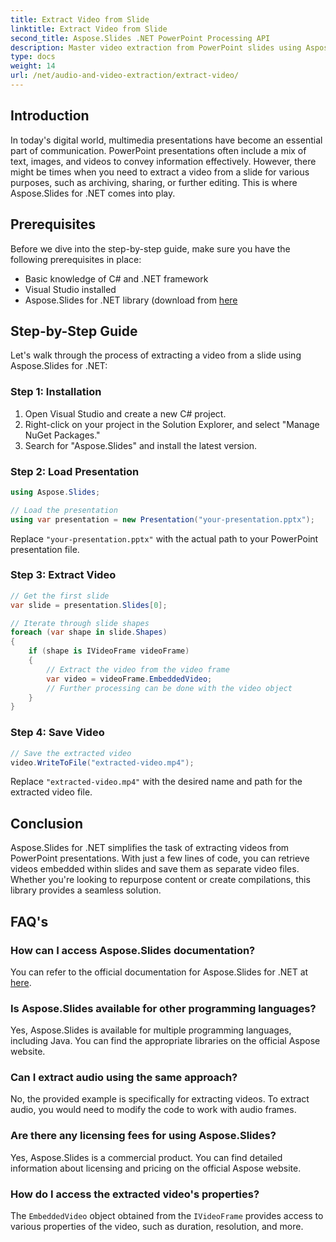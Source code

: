 ```yaml
---
title: Extract Video from Slide
linktitle: Extract Video from Slide
second_title: Aspose.Slides .NET PowerPoint Processing API
description: Master video extraction from PowerPoint slides using Aspose.Slides for .NET. Follow our guide with code examples.
type: docs
weight: 14
url: /net/audio-and-video-extraction/extract-video/
---
```


## Introduction

In today's digital world, multimedia presentations have become an essential part of communication. PowerPoint presentations often include a mix of text, images, and videos to convey information effectively. However, there might be times when you need to extract a video from a slide for various purposes, such as archiving, sharing, or further editing. This is where Aspose.Slides for .NET comes into play.

## Prerequisites

Before we dive into the step-by-step guide, make sure you have the following prerequisites in place:

- Basic knowledge of C# and .NET framework
- Visual Studio installed
- Aspose.Slides for .NET library (download from [here](https://releases.aspose.com/slides/net)

## Step-by-Step Guide

Let's walk through the process of extracting a video from a slide using Aspose.Slides for .NET:

### Step 1: Installation

1. Open Visual Studio and create a new C# project.
2. Right-click on your project in the Solution Explorer, and select "Manage NuGet Packages."
3. Search for "Aspose.Slides" and install the latest version.

### Step 2: Load Presentation

```csharp
using Aspose.Slides;

// Load the presentation
using var presentation = new Presentation("your-presentation.pptx");
```

Replace `"your-presentation.pptx"` with the actual path to your PowerPoint presentation file.

### Step 3: Extract Video

```csharp
// Get the first slide
var slide = presentation.Slides[0];

// Iterate through slide shapes
foreach (var shape in slide.Shapes)
{
    if (shape is IVideoFrame videoFrame)
    {
        // Extract the video from the video frame
        var video = videoFrame.EmbeddedVideo;
        // Further processing can be done with the video object
    }
}
```

### Step 4: Save Video

```csharp
// Save the extracted video
video.WriteToFile("extracted-video.mp4");
```

Replace `"extracted-video.mp4"` with the desired name and path for the extracted video file.

## Conclusion

Aspose.Slides for .NET simplifies the task of extracting videos from PowerPoint presentations. With just a few lines of code, you can retrieve videos embedded within slides and save them as separate video files. Whether you're looking to repurpose content or create compilations, this library provides a seamless solution.

## FAQ's

### How can I access Aspose.Slides documentation?

You can refer to the official documentation for Aspose.Slides for .NET at [here](https://reference.aspose.com/slides/net/).

### Is Aspose.Slides available for other programming languages?

Yes, Aspose.Slides is available for multiple programming languages, including Java. You can find the appropriate libraries on the official Aspose website.

### Can I extract audio using the same approach?

No, the provided example is specifically for extracting videos. To extract audio, you would need to modify the code to work with audio frames.

### Are there any licensing fees for using Aspose.Slides?

Yes, Aspose.Slides is a commercial product. You can find detailed information about licensing and pricing on the official Aspose website.

### How do I access the extracted video's properties?

The `EmbeddedVideo` object obtained from the `IVideoFrame` provides access to various properties of the video, such as duration, resolution, and more.

